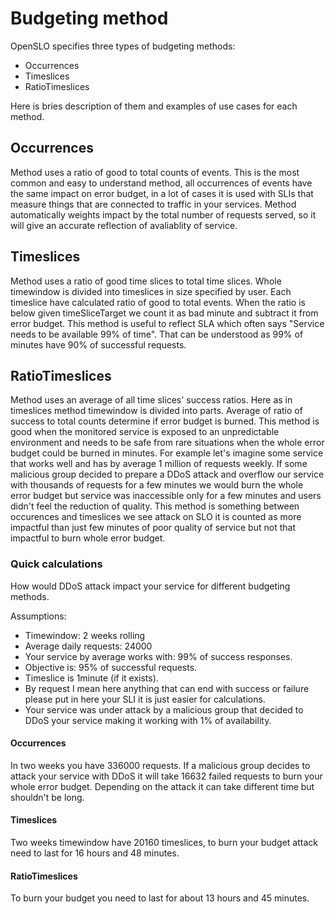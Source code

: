 # Budgeting method
 
OpenSLO specifies three types of budgeting methods:
- Occurrences
- Timeslices 
- RatioTimeslices
 
Here is bries description of them and examples of use cases for each method.
 
## Occurrences
Method uses a ratio of good to total counts of events. This is the most common and easy to understand method, all occurrences of events have the same impact on error budget, in a lot of cases it is used with SLIs that measure things that are connected to traffic in your services. Method automatically weights impact by the total number of requests served, so it will give an accurate reflection of avaliablity of service. 
 
## Timeslices
Method uses a ratio of good time slices to total time slices. Whole timewindow is divided into timeslices in size specified by user. Each timeslice have calculated ratio of good to total events. When the ratio is below given timeSliceTarget we count it as bad minute and subtract it from error budget. This method is useful to reflect SLA which often says "Service needs to be available 99% of time". That can be understood as 99% of minutes have 90% of successful requests.
 
## RatioTimeslices
Method uses an average of all time slices' success ratios. Here as in timeslices method timewindow is divided into parts. Average of ratio of success to total counts determine if error budget is burned. This method is good when the monitored service is exposed to an unpredictable environment and needs to be safe from rare situations when the whole error budget could be burned in minutes. For example let's imagine some service that works well and has by average 1 million of requests weekly. If some malicious group decided to prepare a DDoS attack and overflow our service with thousands of requests for a few minutes we would burn the whole error budget but service was inaccessible only for a few minutes and users didn't feel the reduction of quality. This method is something between occurences and timeslices we see attack on SLO it is counted as more impactful than just few minutes of poor quality of service but not that impactful to burn whole error budget.
 
 
### Quick calculations
How would DDoS attack impact your service for different budgeting methods.
 
Assumptions:
- Timewindow: 2 weeks rolling
- Average daily requests: 24000
- Your service by average works with: 99% of success responses.
- Objective is: 95% of successful requests.
- Timeslice is 1minute (if it exists).
- By request I mean here anything that can end with success or failure please put in here your SLI it is just easier for calculations.
- Your service was under attack by a malicious group that decided to DDoS your service making it working with 1% of availability.
 
#### Occurrences
In two weeks you have 336000 requests. If a malicious group decides to attack your service with DDoS it will take 16632 failed requests to burn your whole error budget. Depending on the attack it can take different time but shouldn't be long.
 
#### Timeslices
Two weeks timewindow have 20160 timeslices, to burn your budget attack need to last for 16 hours and 48 minutes.
 
#### RatioTimeslices
To burn your budget you need to last for about 13 hours and 45 minutes.
 